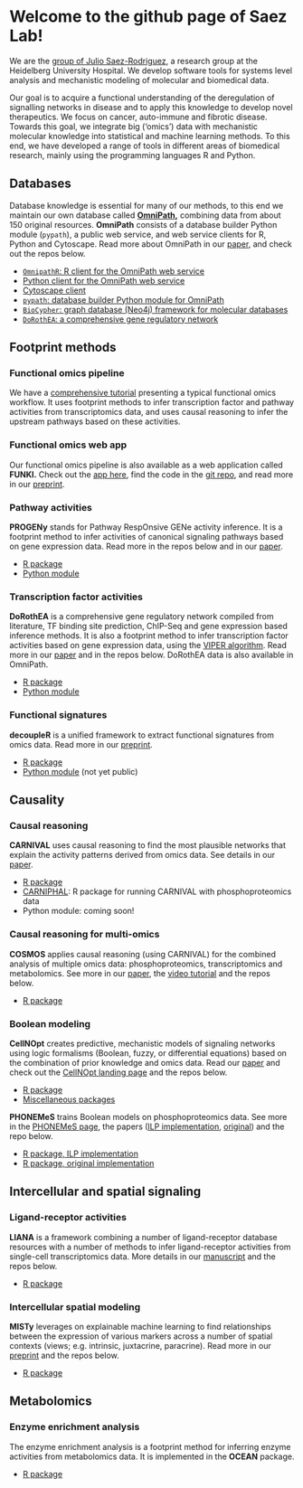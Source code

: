 # Welcome to the github page of Saez Lab!

We are the [group of Julio Saez-Rodriguez][1], a research group at the
Heidelberg University Hospital. We develop software tools for systems level
analysis and mechanistic modeling of molecular and biomedical data.

Our goal is to acquire a functional understanding of the deregulation of
signalling networks in disease and to apply this knowledge to develop novel
therapeutics. We focus on cancer, auto-immune and fibrotic disease. Towards
this goal, we integrate big (‘omics’) data with mechanistic molecular knowledge
into statistical and machine learning methods. To this end, we have developed
a range of tools in different areas of biomedical research, mainly using the
programming languages R and Python.

## Databases

Database knowledge is essential for many of our methods, to this end we
maintain our own database called **[OmniPath][40],** combining data from about
150 original resources. **OmniPath** consists of a database builder Python
module (`pypath`), a public web service, and web service clients for R,
Python and Cytoscape. Read more about OmniPath in our [paper][41], and
check out the repos below.

* [`OmnipathR`: R client for the OmniPath web service][2]
* [Python client for the OmniPath web service][3]
* [Cytoscape client][42]
* [`pypath`: database builder Python module for OmniPath][5]
* [`BioCypher`: graph database (Neo4j) framework for molecular databases][4]
* [`DoRothEA`: a comprehensive gene regulatory network][9]

## Footprint methods

### Functional omics pipeline

We have a [comprehensive tutorial][19] presenting a typical functional omics
workflow. It uses footprint methods to infer transcription factor and pathway
activities from transcriptomics data, and uses causal reasoning to infer
the upstream pathways based on these activities.

### Functional omics web app

Our functional omics pipeline is also available as a web application called
**FUNKI.** Check out the [app here][27], find the code in the [git repo][28],
and read more in our [preprint][29].

### Pathway activities

**PROGENy** stands for Pathway RespOnsive GENe activity inference. It is a
footprint method to infer activities of canonical signaling pathways based
on gene expression data. Read more in the repos below and in our [paper][8].

* [R package][6]
* [Python module][7]

### Transcription factor activities

**DoRothEA** is a comprehensive gene regulatory network compiled from
literature, TF binding site prediction, ChIP-Seq and gene expression based
inference methods. It is also a footprint method to infer transcription factor
activities based on gene expression data, using the [VIPER algorithm][11].
Read more in our [paper][12] and in the repos below. DoRothEA data is also
available in OmniPath.

* [R package][9]
* [Python module][10]

### Functional signatures

**decoupleR** is a unified framework to extract functional signatures from
omics data. Read more in our [preprint][15].

* [R package][13]
* [Python module][14] (not yet public)

## Causality

### Causal reasoning

**CARNIVAL** uses causal reasoning to find the most plausible networks that
explain the activity patterns derived from omics data. See details in our
[paper][16].

* [R package][17]
* [CARNIPHAL][18]: R package for running CARNIVAL with phosphoproteomics data
* Python module: coming soon!

### Causal reasoning for multi-omics

**COSMOS** applies causal reasoning (using CARNIVAL) for the combined analysis
of multiple omics data: phosphoproteomics, transcriptomics and metabolomics.
See more in our [paper][24], the [video tutorial][25] and the repos below.

* [R package][26]

### Boolean modeling

**CellNOpt** creates predictive, mechanistic models of signaling networks
using logic formalisms (Boolean, fuzzy, or differential equations) based on
the combination of prior knowledge and omics data. Read our [paper][30] and
check out the [CellNOpt landing page][31] and the repos below.

* [R package][32]
* [Miscellaneous packages][33]

**PHONEMeS** trains Boolean models on phosphoproteomics data. See more in the
[PHONEMeS page][34], the papers ([ILP implementation][35], [original][36])
and the repo below.

* [R package, ILP implementation][37]
* [R package, original implementation][38]

## Intercellular and spatial signaling

### Ligand-receptor activities

**LIANA** is a framework combining a number of ligand-receptor database
resources with a number of methods to infer ligand-receptor activities from
single-cell transcriptomics data. More details in our [manuscript][20] and
the repos below.

* [R package][21]

### Intercellular spatial modeling

**MISTy** leverages on explainable machine learning to find relationships
between the expression of various markers across a number of spatial contexts
(views; e.g. intrinsic, juxtacrine, paracrine). Read more in our
[preprint][22] and the repos below.

* [R package][23]

## Metabolomics

### Enzyme enrichment analysis

The enzyme enrichment analysis is a footprint method for inferring enzyme
activities from metabolomics data. It is implemented in the **OCEAN** package.

* [R package][39]

[1]: https://saezlab.org/
[2]: https://github.com/saezlab/OmnipathR
[3]: https://github.com/saezlab/omnipath
[4]: https://github.com/saezlab/BioCypher
[5]: https://github.com/saezlab/pypath
[6]: https://github.com/saezlab/progeny
[7]: https://github.com/saezlab/progeny-py
[8]: https://www.nature.com/articles/s41467-017-02391-6
[9]: https://github.com/saezlab/dorothea
[10]: https://github.com/saezlab/dorothea-py
[11]: https://www.nature.com/articles/ng.3593
[12]: https://doi.org/10.1101/gr.240663.118
[13]: https://github.com/saezlab/decoupleR
[14]: https://github.com/saezlab/decoupler-py
[15]: https://doi.org/10.1101/2021.11.04.467271
[16]: https://www.nature.com/articles/s41540-019-0118-z
[17]: https://github.com/saezlab/CARNIVAL
[18]: https://github.com/saezlab/CARNIPHAL
[19]: https://github.com/saezlab/transcriptutorial
[20]: https://www.nature.com/articles/s41467-022-30755-0
[21]: https://github.com/saezlab/liana
[22]: https://doi.org/10.1101/2020.05.08.084145
[23]: https://github.com/saezlab/mistyR
[24]: https://www.embopress.org/doi/full/10.15252/msb.20209730
[25]: https://embl-ebi.cloud.panopto.eu/Panopto/Pages/Viewer.aspx?id=318f7091-b6bf-44ee-939f-adb10121fc1b
[26]: https://github.com/saezlab/cosmosR
[27]: https://saezlab.github.io/ShinyFUNKI/
[28]: https://github.com/saezlab/ShinyFUNKI
[29]: https://arxiv.org/abs/2109.05796
[30]: https://academic.oup.com/bioinformatics/article/36/16/4523/5855133
[31]: https://saezlab.github.io/CellNOptR/
[32]: https://github.com/saezlab/CellNOptR
[33]: https://github.com/saezlab/cellnopt
[34]: https://saezlab.github.io/PHONEMeS/
[35]: https://pubs.acs.org/doi/full/10.1021/acs.jproteome.0c00958
[36]: http://www.nature.com/articles/ncomms9033
[37]: https://github.com/saezlab/PHONEMeS-ILP
[38]: https://github.com/saezlab/PHONEMeS
[39]: https://github.com/saezlab/ocean
[40]: https://omnipathdb.org/
[41]: http://europepmc.org/abstract/MED/33749993
[42]: https://apps.cytoscape.org/apps/omnipath
